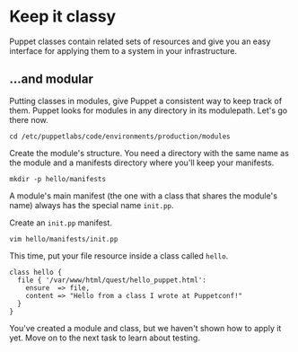 # Keep it classy

Puppet classes contain related sets of resources and give you an easy interface
for applying them to a system in your infrastructure.

## ...and modular

Putting classes in modules, give Puppet a consistent way to keep track of them.
Puppet looks for modules in any directory in its modulepath.  Let's go there
now.

    cd /etc/puppetlabs/code/environments/production/modules

Create the module's structure. You need a directory with the same name as the
module and a manifests directory where you'll keep your manifests.

    mkdir -p hello/manifests

A module's main manifest (the one with a class that shares the module's name)
always has the special name `init.pp`.

Create an `init.pp` manifest.

    vim hello/manifests/init.pp

This time, put your file resource inside a class
called `hello`.

    class hello {
      file { '/var/www/html/quest/hello_puppet.html':
        ensure  => file,
        content => "Hello from a class I wrote at Puppetconf!"
      }
    }

You've created a module and class, but we haven't shown how to apply it yet.
Move on to the next task to learn about testing.
